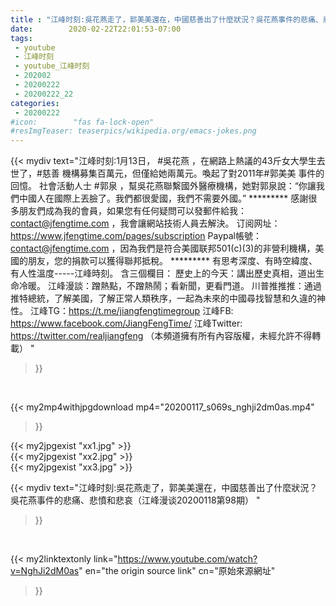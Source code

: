 ```yaml
---
title : "江峰时刻:吳花燕走了，郭美美還在，中國慈善出了什麼狀況？吳花燕事件的悲痛、悲憤和悲哀（江峰漫谈20200118第98期） "
date:        2020-02-22T22:01:53-07:00
tags:
 - youtube
 - 江峰时刻
 - youtube_江峰时刻
 - 202002
 - 20200222
 - 20200222_22
categories:
 - 20200222
#icon:        "fas fa-lock-open"
#resImgTeaser: teaserpics/wikipedia.org/emacs-jokes.png
---
```


{{< mydiv text="江峰时刻:1月13日， #吳花燕 ，在網路上熱議的43斤女大學生去世了，#慈善 機構募集百萬元，但僅給她兩萬元。喚起了對2011年#郭美美 事件的回憶。 社會活動人士 #郭泉 ，幫吳花燕聯繫國外醫療機構，她對郭泉說：“你讓我們中國人在國際上丟臉了。我們都很愛國，我們不需要外國。”     ********* 感謝很多朋友們成為我的會員，如果您有任何疑問可以發郵件給我：contact@jfengtime.com ，我會讓網站技術人員去解決。 订阅网址：https://www.jfengtime.com/pages/subscription Paypal帳號：contact@jfengtime.com ，因為我們是符合美國联邦501(c)(3)的非營利機構，美國的朋友，您的捐款可以獲得聯邦抵稅。     ********* 有思考深度、有時空緯度、有人性溫度-----江峰時刻。 含三個欄目： 歷史上的今天：講出歷史真相，道出生命冷暖。 江峰漫談：蹭熱點，不蹭熱鬧；看新聞，更看門道。 川普推推推：通過推特總統，了解美國，了解正常人類秩序，一起為未來的中國尋找智慧和久違的神性。  江峰TG：https://t.me/jiangfengtimegroup 江峰FB: https://www.facebook.com/JiangFengTime/ 江峰Twitter: https://twitter.com/realjiangfeng （本頻道擁有所有內容版權，未經允許不得轉載） "
>}}
<br>


{{< my2mp4withjpgdownload mp4="20200117_s069s_nghji2dm0as.mp4"
>}}

{{< my2jpgexist "xx1.jpg" >}}<br>
{{< my2jpgexist "xx2.jpg" >}}<br>
{{< my2jpgexist "xx3.jpg" >}}<br>



{{< mydiv text="江峰时刻:吳花燕走了，郭美美還在，中國慈善出了什麼狀況？吳花燕事件的悲痛、悲憤和悲哀（江峰漫谈20200118第98期） "
>}}
<br>

{{< my2linktextonly link="https://www.youtube.com/watch?v=NghJi2dM0as"
en="the origin source link" cn="原始來源網址"
>}}


<br>

